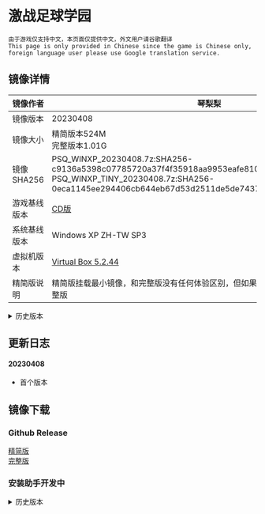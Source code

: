 # 激战足球学园
`由于游戏仅支持中文，本页面仅提供中文，外文用户请谷歌翻译`  
`This page is only provided in Chinese since the game is Chinese only, foreign language user please use Google translation service.`



## 镜像详情

|镜像作者|琴梨梨|
|  ----  | ----  |
|镜像版本|20230408|
|镜像大小|精简版本524M<br>完整版本1.01G  |
|镜像SHA256|PSQ_WINXP_20230408.7z:SHA256-c9136a5398c07785720a37f4f35918aa9953eafe810c2d8af1539bbe99930f05<br>PSQ_WINXP_TINY_20230408.7z:SHA256-0eca1145ee294406cb644eb67d53d2511de5de7437eea2191f4c63a1e8147d88|
|游戏基线版本|[CD版](https://pan.baidu.com/s/18xaJny1jDwz9ICIE9ZIvrw?pwd=e9s2)|  
|系统基线版本|Windows XP ZH-TW SP3|
|虚拟机版本|[Virtual Box 5.2.44](https://download.virtualbox.org/virtualbox/5.2.44/)|
|精简版说明|精简版挂载最小镜像，和完整版没有任何体验区别，但如果精简版不能正常启动请尝试完整版|



<details><summary>历史版本</summary>
 
</details>

## 更新日志
#### 20230408
- 首个版本

## 镜像下载
### Github Release
[精简版](https://github.com/GlacierLab/.github/releases/download/%E6%BF%80%E6%88%98%E8%B6%B3%E7%90%83%E5%AD%A6%E5%9B%AD/PSQ_WINXP_TINY_20230408.7z)  
[完整版](https://github.com/GlacierLab/.github/releases/download/%E6%BF%80%E6%88%98%E8%B6%B3%E7%90%83%E5%AD%A6%E5%9B%AD/PSQ_WINXP_20230408.7z)  
### 安装助手开发中
<details><summary>历史版本</summary>

</details>
